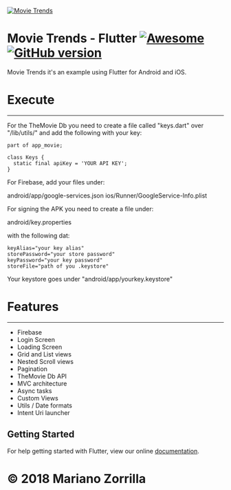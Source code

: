 [![Movie Trends](https://i.imgur.com/4buzRAQ.png)](https://github.com/mkiisoft/FlutterMovieTrends)

# Movie Trends - Flutter [![Awesome](https://cdn.rawgit.com/sindresorhus/awesome/d7305f38d29fed78fa85652e3a63e154dd8e8829/media/badge.svg)](https://github.com/mkiisoft/FlutterMovieTrends) [![GitHub version](https://d25lcipzij17d.cloudfront.net/badge.svg?id=gh&type=6&v=1.0&x2=0)](https://github.com/mkiisoft/FlutterMovieTrends)
Movie Trends it's an example using Flutter for Android and iOS.

# Execute
_______________

For the TheMovie Db you need to create a file called "keys.dart" over "/lib/utils/" and add the following with your key: 

```
part of app_movie;

class Keys {
  static final apiKey = 'YOUR API KEY';
}
```

For Firebase, add your files under:

android/app/google-services.json
ios/Runner/GoogleService-Info.plist

For signing the APK you need to create a file under:

android/key.properties

with the following dat:
```
keyAlias="your key alias"
storePassword="your store password"
keyPassword="your key password"
storeFile="path of you .keystore"
```
Your keystore goes under "android/app/yourkey.keystore"

# Features
_______________

* Firebase
* Login Screen
* Loading Screen
* Grid and List views
* Nested Scroll views
* Pagination
* TheMovie Db API
* MVC architecture
* Async tasks
* Custom Views
* Utils / Date formats
* Intent Uri launcher

## Getting Started

For help getting started with Flutter, view our online
[documentation](https://flutter.io/).

# © 2018 Mariano Zorrilla
